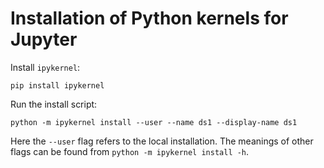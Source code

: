 # Installation of Python kernels for Jupyter

Install ```ipykernel```:

```
pip install ipykernel
```

Run the install script:

```
python -m ipykernel install --user --name ds1 --display-name ds1
```

Here the ```--user``` flag refers to the local installation. The meanings of other flags can be found from ```python -m ipykernel install -h```.


